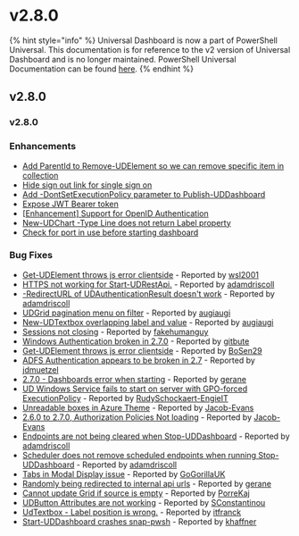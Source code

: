 # v2.8.0

{% hint style="info" %}
Universal Dashboard is now a part of PowerShell Universal. This documentation is for reference to the v2 version of Universal Dashboard and is no longer maintained. PowerShell Universal Documentation can be found [here](https://docs.ironmansoftware.com).
{% endhint %}

## v2.8.0

### v2.8.0

### Enhancements

* [Add ParentId to Remove-UDElement so we can remove specific item in collection ](https://github.com/ironmansoftware/universal-dashboard/issues/1355)
* [Hide sign out link for single sign on](https://github.com/ironmansoftware/universal-dashboard/issues/1336)
* [Add -DontSetExecutionPolicy parameter to Publish-UDDashboard](https://github.com/ironmansoftware/universal-dashboard/issues/1319)
* [Expose JWT Bearer token ](https://github.com/ironmansoftware/universal-dashboard/issues/950)
* [\[Enhancement\] Support for OpenID Authentication](https://github.com/ironmansoftware/universal-dashboard/issues/910)
* [New-UDChart -Type Line does not return Label property](https://github.com/ironmansoftware/universal-dashboard/issues/658)        
* [Check for port in use before starting dashboard](https://github.com/ironmansoftware/universal-dashboard/issues/394)

### Bug Fixes

* [Get-UDElement throws js error clientside](https://github.com/ironmansoftware/universal-dashboard/issues/1364) - Reported by [wsl2001](https://github.com/wsl2001)
* [HTTPS not working for Start-UDRestApi.](https://github.com/ironmansoftware/universal-dashboard/issues/1358) - Reported by [adamdriscoll](https://github.com/adamdriscoll)
* [-RedirectURL of UDAuthenticationResult doesn't work](https://github.com/ironmansoftware/universal-dashboard/issues/1354) - Reported by [adamdriscoll](https://github.com/adamdriscoll)
* [UDGrid pagination menu on filter](https://github.com/ironmansoftware/universal-dashboard/issues/1343) - Reported by [augiaugi](https://github.com/augiaugi)
* [New-UDTextbox overlapping label and value](https://github.com/ironmansoftware/universal-dashboard/issues/1330) - Reported by [augiaugi](https://github.com/augiaugi)
* [Sessions not closing](https://github.com/ironmansoftware/universal-dashboard/issues/1313) - Reported by [fakehumanguy](https://github.com/fakehumanguy) 
* [Windows Authentication broken in 2.7.0](https://github.com/ironmansoftware/universal-dashboard/issues/1309) - Reported by [gitbute](https://github.com/gitbute)
* [Get-UDElement throws js error clientside](https://github.com/ironmansoftware/universal-dashboard/issues/1301) - Reported by [BoSen29](https://github.com/BoSen29)
* [ADFS Authentication appears to be broken in 2.7](https://github.com/ironmansoftware/universal-dashboard/issues/1299) - Reported by [jdmuetzel](https://github.com/jdmuetzel)
* [2.7.0 - Dashboards error when starting](https://github.com/ironmansoftware/universal-dashboard/issues/1296) - Reported by [gerane](https://github.com/gerane)
* [UD Windows Service fails to start on server with GPO-forced ExecutionPolicy](https://github.com/ironmansoftware/universal-dashboard/issues/1295) - Reported by [RudySchockaert-EngieIT](https://github.com/RudySchockaert-EngieIT)
* [Unreadable boxes in Azure Theme](https://github.com/ironmansoftware/universal-dashboard/issues/1294) - Reported by [Jacob-Evans](https://github.com/Jacob-Evans)
* [2.6.0 to 2.7.0, Authorization Policies Not loading](https://github.com/ironmansoftware/universal-dashboard/issues/1290) - Reported by [Jacob-Evans](https://github.com/Jacob-Evans)
* [Endpoints are not being cleared when Stop-UDDashboard](https://github.com/ironmansoftware/universal-dashboard/issues/1281) - Reported by [adamdriscoll](https://github.com/adamdriscoll)
* [Scheduler does not remove scheduled endpoints when running Stop-UDDashboard](https://github.com/ironmansoftware/universal-dashboard/issues/1280) - Reported by [adamdriscoll](https://github.com/adamdriscoll)
* [Tabs in Modal Display issue](https://github.com/ironmansoftware/universal-dashboard/issues/1221) - Reported by [GoGorillaUK](https://github.com/GoGorillaUK)
* [Randomly being redirected to internal api urls](https://github.com/ironmansoftware/universal-dashboard/issues/1194) - Reported by [gerane](https://github.com/gerane)
* [Cannot update Grid if source is empty](https://github.com/ironmansoftware/universal-dashboard/issues/1168) - Reported by [PorreKaj](https://github.com/PorreKaj)
* [UDButton Attributes are not working](https://github.com/ironmansoftware/universal-dashboard/issues/978) - Reported by [SConstantinou](https://github.com/SConstantinou)
* [UdTextbox - Label position is wrong.](https://github.com/ironmansoftware/universal-dashboard/issues/921) - Reported by [itfranck](https://github.com/itfranck)
* [Start-UDDashboard crashes snap-pwsh](https://github.com/ironmansoftware/universal-dashboard/issues/870) - Reported by [khaffner](https://github.com/khaffner)

